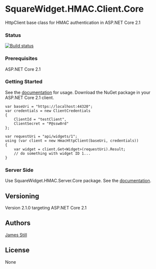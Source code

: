 # SquareWidget.HMAC.Client.Core

HttpClient base class for HMAC authentication in ASP.NET Core 2.1

### Status

[![Build status](https://jamesstill.visualstudio.com/SquareWidget.HMAC.Server.Core/_apis/build/status/SquareWidget.HMAC.Server.Core)](https://jamesstill.visualstudio.com/SquareWidget.HMAC.Server.Core/_build/latest?definitionId=13)

### Prerequisites

ASP.NET Core 2.1

### Getting Started

See the [documentation](https://squarewidget.com/squarewidget-hmac-middleware) for usage. Download the NuGet package in your ASP.NET Core 2.1 client. 

```
var baseUri = "https://localhost:44320";
var credentials = new ClientCredentials
{
    ClientId = "testClient",
    ClientSecret = "P@ssw0rd"
};

var requestUri = "api/widgets/1";
using (var client = new HmacHttpClient(baseUri, credentials))
{
    var widget = client.Get<Widget>(requestUri).Result;
    // do something with widget ID 1...
}
```

### Server Side

Use SquareWidget.HMAC.Server.Core package. See the [documentation](https://squarewidget.com/squarewidget-hmac-middleware).


## Versioning

Version 2.1.0 targeting ASP.NET Core 2.1 

## Authors

[James Still](http://www.squarewidget.com)

## License

None